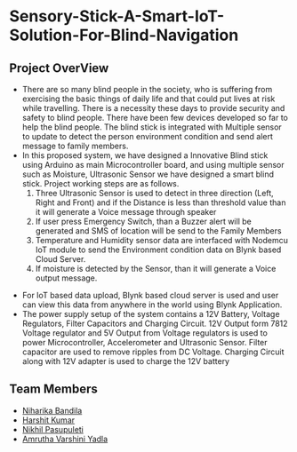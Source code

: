 # Sensory-Stick-A-Smart-IoT-Solution-For-Blind-Navigation

## Project OverView
* There are so many blind people in the society, who is suffering from exercising the basic things of daily life and that could put lives at risk while travelling. There is a necessity these days to provide security and safety to blind people. There have been few devices developed so far to help the blind people. The blind stick is integrated with Multiple sensor to update to detect the person environment condition and send alert message to family members.
* In this proposed system, we have designed a Innovative Blind stick using Arduino as main Microcontroller board, and using multiple sensor such as Moisture, Ultrasonic Sensor we have designed a smart blind stick. Project working steps are as follows.
    1. Three Ultrasonic Sensor is used to detect in three direction (Left, Right and 
Front) and if the Distance is less than threshold value than it will generate a 
Voice message through speaker 
    2. If user press Emergency Switch, than a Buzzer alert will be generated and SMS 
of location will be send to the Family Members
    3. Temperature and Humidity sensor data are interfaced with Nodemcu IoT 
module to send the Environment condition data on Blynk based Cloud Server.
    4. If moisture is detected by the Sensor, than it will generate a Voice output 
message. 
- For IoT based data upload, Blynk based cloud server is used and user can view this data 
from anywhere in the world using Blynk Application.
- The power supply setup of the system contains a 12V Battery, Voltage Regulators, Filter Capacitors and Charging Circuit. 12V Output form 7812 Voltage regulator and 5V Output from Voltage regulators is used to power Microcontroller, Accelerometer and Ultrasonic Sensor. Filter capacitor are used to remove ripples from DC Voltage. Charging Circuit along with 12V adapter is used to charge the 12V battery

## Team Members
- [Niharika Bandila](https://github.com/niharikabandila)
- [Harshit Kumar](https://github.com/Harshit-singh1234)
- [Nikhil Pasupuleti](https://github.com/Nikhiljhonny)
- [Amrutha Varshini Yadla](https://github.com/amrutha453)
